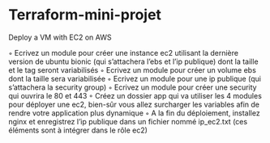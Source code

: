 # Terraform-mini-projet
Deploy a VM with EC2 on AWS

◦ Ecrivez un module pour créer une instance ec2 utilisant la dernière version de ubuntu bionic (qui 
s’attachera l’ebs et l’ip publique) dont la taille et le tag seront variabilisés
◦ Ecrivez un module pour créer un volume ebs dont la taille sera variabilisée
◦ Ecrivez un module pour une ip publique (qui s’attachera la security group)
◦ Ecrivez un module pour créer une security qui ouvrira le 80 et 443
◦ Créez un dossier app qui va utiliser les 4 modules pour déployer une ec2, bien-sûr vous allez surcharger 
les variables afin de rendre votre application plus dynamique
◦ A la fin du déploiement, installez nginx et enregistrez l’ip publique dans un fichier nommé ip_ec2.txt (ces éléments sont à intégrer dans le rôle ec2)

